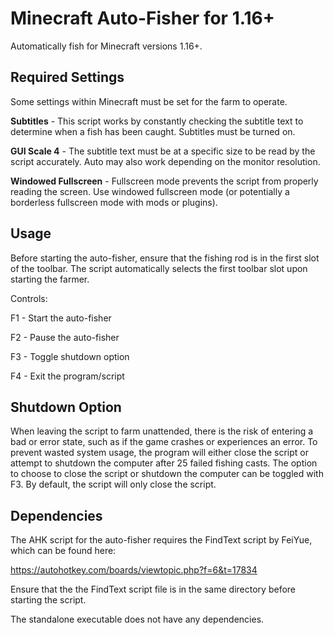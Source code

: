 # Minecraft Auto-Fisher for 1.16+
Automatically fish for Minecraft versions 1.16+. 

## Required Settings
Some settings within Minecraft must be set for the farm to operate.

**Subtitles** - This script works by constantly checking the subtitle text to determine when a fish has been caught. Subtitles must be turned on.

**GUI Scale 4** - The subtitle text must be at a specific size to be read by the script accurately. Auto may also work depending on the monitor resolution.

**Windowed Fullscreen** - Fullscreen mode prevents the script from properly reading the screen. Use windowed fullscreen mode (or potentially a borderless fullscreen mode with mods or plugins).

## Usage
Before starting the auto-fisher, ensure that the fishing rod is in the first slot of the toolbar. The script automatically selects the first toolbar slot upon starting the farmer.

Controls:

F1 - Start the auto-fisher

F2 - Pause the auto-fisher

F3 - Toggle shutdown option

F4 - Exit the program/script

## Shutdown Option 
When leaving the script to farm unattended, there is the risk of entering a bad or error state, such as if the game crashes or experiences an error. To prevent wasted system usage, the program will either close the script or attempt to shutdown the computer after 25 failed fishing casts. The option to choose to close the script or shutdown the computer can be toggled with F3. By default, the script will only close the script. 

## Dependencies
The AHK script for the auto-fisher requires the FindText script by FeiYue, which can be found here:

https://autohotkey.com/boards/viewtopic.php?f=6&t=17834

Ensure that the the FindText script file is in the same directory before starting the script.

The standalone executable does not have any dependencies.
